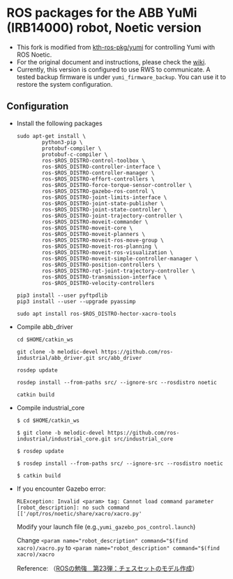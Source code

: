 # ROS packages for the ABB YuMi (IRB14000) robot, Noetic version

- This fork is modified from [kth-ros-pkg/yumi](https://github.com/kth-ros-pkg/yumi) for controlling Yumi with ROS Noetic.
- For the original document and instructions, please check the [wiki](https://github.com/kth-ros-pkg/yumi/wiki).
- Currently, this version is configured to use RWS to communicate. A tested backup firmware is under `yumi_firmware_backup`. You can use it to restore the system configuration.

## Configuration
- Install the following packages
	```
	sudo apt-get install \
	        python3-pip \
	        protobuf-compiler \
	        protobuf-c-compiler \
	        ros-$ROS_DISTRO-control-toolbox \
	        ros-$ROS_DISTRO-controller-interface \
	        ros-$ROS_DISTRO-controller-manager \
	        ros-$ROS_DISTRO-effort-controllers \
	        ros-$ROS_DISTRO-force-torque-sensor-controller \
	        ros-$ROS_DISTRO-gazebo-ros-control \
	        ros-$ROS_DISTRO-joint-limits-interface \
	        ros-$ROS_DISTRO-joint-state-publisher \
	        ros-$ROS_DISTRO-joint-state-controller \
	        ros-$ROS_DISTRO-joint-trajectory-controller \
	        ros-$ROS_DISTRO-moveit-commander \
	        ros-$ROS_DISTRO-moveit-core \
	        ros-$ROS_DISTRO-moveit-planners \
	        ros-$ROS_DISTRO-moveit-ros-move-group \
	        ros-$ROS_DISTRO-moveit-ros-planning \
	        ros-$ROS_DISTRO-moveit-ros-visualization \
	        ros-$ROS_DISTRO-moveit-simple-controller-manager \
	        ros-$ROS_DISTRO-position-controllers \
	        ros-$ROS_DISTRO-rqt-joint-trajectory-controller \
	        ros-$ROS_DISTRO-transmission-interface \
	        ros-$ROS_DISTRO-velocity-controllers 

	pip3 install --user pyftpdlib
	pip3 install --user --upgrade pyassimp

	sudo apt install ros-$ROS_DISTRO-hector-xacro-tools
	```

- Compile abb_driver
	```
	cd $HOME/catkin_ws

	git clone -b melodic-devel https://github.com/ros-industrial/abb_driver.git src/abb_driver

	rosdep update

	rosdep install --from-paths src/ --ignore-src --rosdistro noetic

	catkin build
	```
- Compile industrial_core
	```
	$ cd $HOME/catkin_ws

	$ git clone -b melodic-devel https://github.com/ros-industrial/industrial_core.git src/industrial_core

	$ rosdep update

	$ rosdep install --from-paths src/ --ignore-src --rosdistro noetic

	$ catkin build
	```
- If you encounter Gazebo error:
	```
	RLException: Invalid <param> tag: Cannot load command parameter [robot_description]: no such command [['/opt/ros/noetic/share/xacro/xacro.py'
	```
	Modify your launch file (e.g.,`yumi_gazebo_pos_control.launch`)

    Change `<param name="robot_description" command="$(find xacro)/xacro.py` to `<param name="robot_description" command="$(find xacro)/xacro`

    Reference: （[ROSの勉強　第23弾：チェスセットのモデル作成](https://qiita.com/Yuya-Shimizu/items/f1a22d430a3f6343b3e7)）
